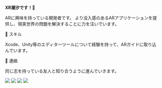 __XR潮汐です！👋__

ARに興味を持っている開発者です。
より没入感のあるARアプリケーションを提供し、現実世界の問題を解決することに力を注いでいます。

🌱 スキル

Xcode、Unity等のエディターツールについて経験を持って、ARガイドに取り込んでいます。

💬 連絡

同じ志を持っている友人と知り合うように進んでいきます。  
<p>
  <a href="https://www.youtube.com/@XRTIDE"><img src="https://img.shields.io/badge/Youtube-@XRTIDE-blue" /></a>
  <a href="https://space.bilibili.com/3546571058711178"><img src="https://img.shields.io/badge/Bilibili-@XR潮汐-blue" /></a>
  <a href="https://www.xiaohongshu.com/user/profile/5c7f669200000000160081c9"><img src="https://img.shields.io/badge/Redbook-@XR潮汐-blue" /></a>
  <a href="http://www.xrtide.com"><img src="https://img.shields.io/badge/Website-@XRTIDE-5f9ea0" /></a>
</p>
